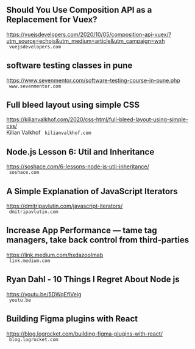 ## Should You Use Composition API as a Replacement for Vuex?  
https://vuejsdevelopers.com/2020/10/05/composition-api-vuex/?utm_source=echojs&utm_medium=article&utm_campaign=wxh  
 ` vuejsdevelopers.com`
  

## software testing classes in pune  
https://www.sevenmentor.com/software-testing-course-in-pune.php  
 ` www.sevenmentor.com`
  

## Full bleed layout using simple CSS  
https://kilianvalkhof.com/2020/css-html/full-bleed-layout-using-simple-css/  
Kilian Valkhof ` kilianvalkhof.com`
  

## Node.js Lesson 6: Util and Inheritance  
https://soshace.com/6-lessons-node-js-util-inheritance/  
 ` soshace.com`
  

## A Simple Explanation of JavaScript Iterators  
https://dmitripavlutin.com/javascript-iterators/  
 ` dmitripavlutin.com`
  

## Increase App Performance — tame tag managers, take back control from third-parties  
https://link.medium.com/hxdazooImab  
 ` link.medium.com`
  

## Ryan Dahl - 10 Things I Regret About Node js  
https://youtu.be/5DWqEflVeig  
 ` youtu.be`
  

## Building Figma plugins with React  
https://blog.logrocket.com/building-figma-plugins-with-react/  
 ` blog.logrocket.com`
  

